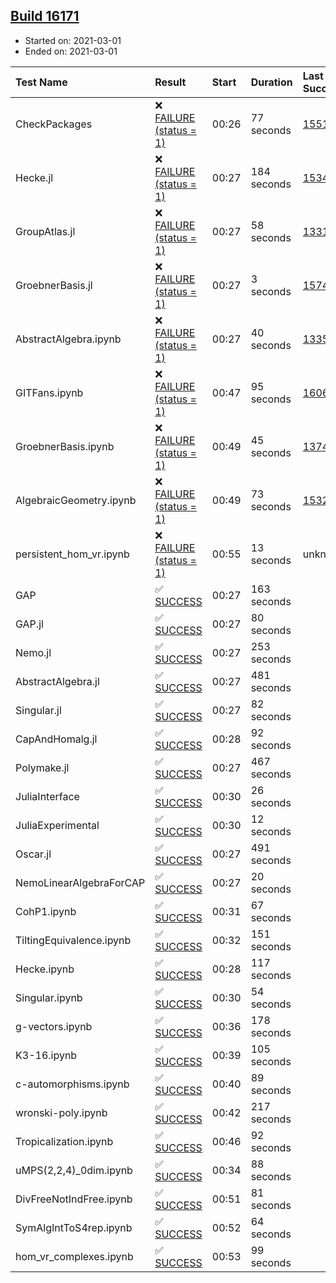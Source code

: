 ## [Build 16171](https://oscarci.mathematik.uni-kl.de/job/oscar/16171/)

* Started on: 2021-03-01
* Ended on: 2021-03-01

| Test Name    | Result | Start | Duration | Last Success | First Failure |
|:-------------|:-------|:------|:---------|:-------------|:--------------|
| CheckPackages | ❌ [FAILURE (status = 1)](https://oscarci.mathematik.uni-kl.de/job/oscar/16171/artifact/logs/build-16171/CheckPackages.log) | 00:26 | 77 seconds | [15514](https://oscarci.mathematik.uni-kl.de/job/oscar/15514/) | [15515](https://oscarci.mathematik.uni-kl.de/job/oscar/15515/) |
| Hecke.jl | ❌ [FAILURE (status = 1)](https://oscarci.mathematik.uni-kl.de/job/oscar/16171/artifact/logs/build-16171/Hecke.jl.log) | 00:27 | 184 seconds | [15344](https://oscarci.mathematik.uni-kl.de/job/oscar/15344/) | [15348](https://oscarci.mathematik.uni-kl.de/job/oscar/15348/) |
| GroupAtlas.jl | ❌ [FAILURE (status = 1)](https://oscarci.mathematik.uni-kl.de/job/oscar/16171/artifact/logs/build-16171/GroupAtlas.jl.log) | 00:27 | 58 seconds | [13311](https://oscarci.mathematik.uni-kl.de/job/oscar/13311/) | [13312](https://oscarci.mathematik.uni-kl.de/job/oscar/13312/) |
| GroebnerBasis.jl | ❌ [FAILURE (status = 1)](https://oscarci.mathematik.uni-kl.de/job/oscar/16171/artifact/logs/build-16171/GroebnerBasis.jl.log) | 00:27 | 3 seconds | [15745](https://oscarci.mathematik.uni-kl.de/job/oscar/15745/) | [15746](https://oscarci.mathematik.uni-kl.de/job/oscar/15746/) |
| AbstractAlgebra.ipynb | ❌ [FAILURE (status = 1)](https://oscarci.mathematik.uni-kl.de/job/oscar/16171/artifact/logs/build-16171/AbstractAlgebra.ipynb.log) | 00:27 | 40 seconds | [13355](https://oscarci.mathematik.uni-kl.de/job/oscar/13355/) | [13356](https://oscarci.mathematik.uni-kl.de/job/oscar/13356/) |
| GITFans.ipynb | ❌ [FAILURE (status = 1)](https://oscarci.mathematik.uni-kl.de/job/oscar/16171/artifact/logs/build-16171/GITFans.ipynb.log) | 00:47 | 95 seconds | [16068](https://oscarci.mathematik.uni-kl.de/job/oscar/16068/) | [16069](https://oscarci.mathematik.uni-kl.de/job/oscar/16069/) |
| GroebnerBasis.ipynb | ❌ [FAILURE (status = 1)](https://oscarci.mathematik.uni-kl.de/job/oscar/16171/artifact/logs/build-16171/GroebnerBasis.ipynb.log) | 00:49 | 45 seconds | [13748](https://oscarci.mathematik.uni-kl.de/job/oscar/13748/) | [13749](https://oscarci.mathematik.uni-kl.de/job/oscar/13749/) |
| AlgebraicGeometry.ipynb | ❌ [FAILURE (status = 1)](https://oscarci.mathematik.uni-kl.de/job/oscar/16171/artifact/logs/build-16171/AlgebraicGeometry.ipynb.log) | 00:49 | 73 seconds | [15322](https://oscarci.mathematik.uni-kl.de/job/oscar/15322/) | [15323](https://oscarci.mathematik.uni-kl.de/job/oscar/15323/) |
| persistent_hom_vr.ipynb | ❌ [FAILURE (status = 1)](https://oscarci.mathematik.uni-kl.de/job/oscar/16171/artifact/logs/build-16171/persistent_hom_vr.ipynb.log) | 00:55 | 13 seconds | unknown | unknown |
| GAP | ✅ [SUCCESS](https://oscarci.mathematik.uni-kl.de/job/oscar/16171/artifact/logs/build-16171/GAP.log) | 00:27 | 163 seconds |  |  |
| GAP.jl | ✅ [SUCCESS](https://oscarci.mathematik.uni-kl.de/job/oscar/16171/artifact/logs/build-16171/GAP.jl.log) | 00:27 | 80 seconds |  |  |
| Nemo.jl | ✅ [SUCCESS](https://oscarci.mathematik.uni-kl.de/job/oscar/16171/artifact/logs/build-16171/Nemo.jl.log) | 00:27 | 253 seconds |  |  |
| AbstractAlgebra.jl | ✅ [SUCCESS](https://oscarci.mathematik.uni-kl.de/job/oscar/16171/artifact/logs/build-16171/AbstractAlgebra.jl.log) | 00:27 | 481 seconds |  |  |
| Singular.jl | ✅ [SUCCESS](https://oscarci.mathematik.uni-kl.de/job/oscar/16171/artifact/logs/build-16171/Singular.jl.log) | 00:27 | 82 seconds |  |  |
| CapAndHomalg.jl | ✅ [SUCCESS](https://oscarci.mathematik.uni-kl.de/job/oscar/16171/artifact/logs/build-16171/CapAndHomalg.jl.log) | 00:28 | 92 seconds |  |  |
| Polymake.jl | ✅ [SUCCESS](https://oscarci.mathematik.uni-kl.de/job/oscar/16171/artifact/logs/build-16171/Polymake.jl.log) | 00:27 | 467 seconds |  |  |
| JuliaInterface | ✅ [SUCCESS](https://oscarci.mathematik.uni-kl.de/job/oscar/16171/artifact/logs/build-16171/JuliaInterface.log) | 00:30 | 26 seconds |  |  |
| JuliaExperimental | ✅ [SUCCESS](https://oscarci.mathematik.uni-kl.de/job/oscar/16171/artifact/logs/build-16171/JuliaExperimental.log) | 00:30 | 12 seconds |  |  |
| Oscar.jl | ✅ [SUCCESS](https://oscarci.mathematik.uni-kl.de/job/oscar/16171/artifact/logs/build-16171/Oscar.jl.log) | 00:27 | 491 seconds |  |  |
| NemoLinearAlgebraForCAP | ✅ [SUCCESS](https://oscarci.mathematik.uni-kl.de/job/oscar/16171/artifact/logs/build-16171/NemoLinearAlgebraForCAP.log) | 00:27 | 20 seconds |  |  |
| CohP1.ipynb | ✅ [SUCCESS](https://oscarci.mathematik.uni-kl.de/job/oscar/16171/artifact/logs/build-16171/CohP1.ipynb.log) | 00:31 | 67 seconds |  |  |
| TiltingEquivalence.ipynb | ✅ [SUCCESS](https://oscarci.mathematik.uni-kl.de/job/oscar/16171/artifact/logs/build-16171/TiltingEquivalence.ipynb.log) | 00:32 | 151 seconds |  |  |
| Hecke.ipynb | ✅ [SUCCESS](https://oscarci.mathematik.uni-kl.de/job/oscar/16171/artifact/logs/build-16171/Hecke.ipynb.log) | 00:28 | 117 seconds |  |  |
| Singular.ipynb | ✅ [SUCCESS](https://oscarci.mathematik.uni-kl.de/job/oscar/16171/artifact/logs/build-16171/Singular.ipynb.log) | 00:30 | 54 seconds |  |  |
| g-vectors.ipynb | ✅ [SUCCESS](https://oscarci.mathematik.uni-kl.de/job/oscar/16171/artifact/logs/build-16171/g-vectors.ipynb.log) | 00:36 | 178 seconds |  |  |
| K3-16.ipynb | ✅ [SUCCESS](https://oscarci.mathematik.uni-kl.de/job/oscar/16171/artifact/logs/build-16171/K3-16.ipynb.log) | 00:39 | 105 seconds |  |  |
| c-automorphisms.ipynb | ✅ [SUCCESS](https://oscarci.mathematik.uni-kl.de/job/oscar/16171/artifact/logs/build-16171/c-automorphisms.ipynb.log) | 00:40 | 89 seconds |  |  |
| wronski-poly.ipynb | ✅ [SUCCESS](https://oscarci.mathematik.uni-kl.de/job/oscar/16171/artifact/logs/build-16171/wronski-poly.ipynb.log) | 00:42 | 217 seconds |  |  |
| Tropicalization.ipynb | ✅ [SUCCESS](https://oscarci.mathematik.uni-kl.de/job/oscar/16171/artifact/logs/build-16171/Tropicalization.ipynb.log) | 00:46 | 92 seconds |  |  |
| uMPS(2,2,4)_0dim.ipynb | ✅ [SUCCESS](https://oscarci.mathematik.uni-kl.de/job/oscar/16171/artifact/logs/build-16171/uMPS-2-2-4-_0dim.ipynb.log) | 00:34 | 88 seconds |  |  |
| DivFreeNotIndFree.ipynb | ✅ [SUCCESS](https://oscarci.mathematik.uni-kl.de/job/oscar/16171/artifact/logs/build-16171/DivFreeNotIndFree.ipynb.log) | 00:51 | 81 seconds |  |  |
| SymAlgIntToS4rep.ipynb | ✅ [SUCCESS](https://oscarci.mathematik.uni-kl.de/job/oscar/16171/artifact/logs/build-16171/SymAlgIntToS4rep.ipynb.log) | 00:52 | 64 seconds |  |  |
| hom_vr_complexes.ipynb | ✅ [SUCCESS](https://oscarci.mathematik.uni-kl.de/job/oscar/16171/artifact/logs/build-16171/hom_vr_complexes.ipynb.log) | 00:53 | 99 seconds |  |  |
